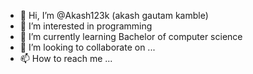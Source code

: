 - 👋 Hi, I’m @Akash123k (akash gautam kamble) 
- 👀 I’m interested in programming
- 🌱 I’m currently learning Bachelor of computer science
- 💞️ I’m looking to collaborate on ...
- 📫 How to reach me ...

<!---
Akash123k/Akash123k is a ✨ special ✨ repository because its `README.md` (this file) appears on your GitHub profile.
You can click the Preview link to take a look at your changes.
--->
